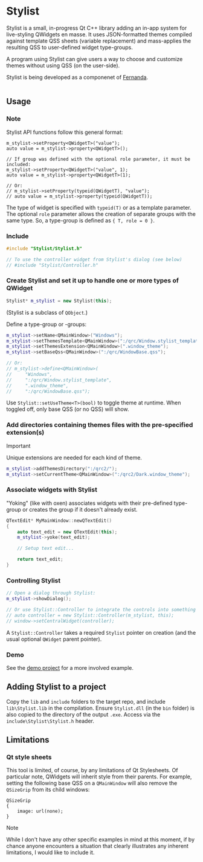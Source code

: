 # Stylist

Stylist is a small, in-progress Qt C++ library adding an in-app system for live-styling QWidgets en masse. It uses JSON-formatted themes compiled against template QSS sheets (variable replacement) and mass-applies the resulting QSS to user-defined widget type-groups.

A program using Stylist can give users a way to choose and customize themes without using QSS (on the user-side).

Stylist is being developed as a componenet of [Fernanda](https://github.com/fairybow/Fernanda).

<kbd>
    <img src="demo/early-demo.gif" alt=""/>
</kbd>

## Usage

### Note

Stylist API functions follow this general format:

```
m_stylist->setProperty<QWidgetT>("value");
auto value = m_stylist->property<QWidgetT>();

// If group was defined with the optional role parameter, it must be included:
m_stylist->setProperty<QWidgetT>("value", 1);
auto value = m_stylist->property<QWidgetT>(1);

// Or:
// m_stylist->setProperty(typeid(QWidgetT), "value");
// auto value = m_stylist->property(typeid(QWidgetT));
```

The type of widget is specified with `typeid(T)` or as a template parameter. The optional `role` parameter allows the creation of separate groups with the same type. So, a type-group is defined as `{ T, role = 0 }`.

### Include

```cpp
#include "Stylist/Stylist.h"

// To use the controller widget from Stylist's dialog (see below)
// #include "Stylist/Controller.h"
```

### Create Stylist and set it up to handle one or more types of QWidget

```cpp
Stylist* m_stylist = new Stylist(this);
```

(Stylist is a subclass of `QObject`.)

Define a type-group or -groups:

```cpp
m_stylist->setName<QMainWindow>("Windows");
m_stylist->setThemesTemplate<QMainWindow>(":/qrc/Window.stylist_template");
m_stylist->setThemesExtension<QMainWindow>(".window_theme");
m_stylist->setBaseQss<QMainWindow>(":/qrc/WindowBase.qss");

// Or:
// m_stylist->define<QMainWindow>(
//     "Windows",
//     ":/qrc/Window.stylist_template",
//     ".window_theme",
//     ":/qrc/WindowBase.qss");
```

Use `Stylist::setUseTheme<T>(bool)` to toggle theme at runtime. When toggled off, only base QSS (or no QSS) will show.

### Add directories containing themes files with the pre-specified extension(s)

> [!IMPORTANT] 
> Unique extensions are needed for each kind of theme.

```cpp
m_stylist->addThemesDirectory(":/qrc2/");
m_stylist->setCurrentTheme<QMainWindow>(":/qrc2/Dark.window_theme");
```

### Associate widgets with Stylist

"Yoking" (like with oxen) associates widgets with their pre-defined type-group or creates the group if it doesn't already exist.

```cpp
QTextEdit* MyMainWindow::newQTextEdit()
{
    auto text_edit = new QTextEdit(this);
    m_stylist->yoke(text_edit);

    // Setup text edit...

    return text_edit;
}
```

### Controlling Stylist

```cpp
// Open a dialog through Stylist:
m_stylist->showDialog();

// Or use Stylist::Controller to integrate the controls into something else:
// auto controller = new Stylist::Controller(m_stylist, this);
// window->setCentralWidget(controller);
```

A `Stylist::Controller` takes a required `Stylist` pointer on creation (and the usual optional `QWidget` parent pointer).

### Demo

See the [demo project](demo) for a more involved example.

## Adding Stylist to a project

Copy the `lib` and `include` folders to the target repo, and include `lib\Stylist.lib` in the compilation. Ensure `Stylist.dll` (in the `bin` folder) is also copied to the directory of the output `.exe`. Access via the `include\Stylist\Stylist.h` header.

## Limitations

### Qt style sheets

This tool is limited, of course, by any limitations of Qt Stylesheets. Of particular note, QWidgets will inherit style from their parents. For example, setting the following base QSS on a `QMainWindow` will also remove the `QSizeGrip` from its child windows:

```
QSizeGrip
{
    image: url(none);
}
```

> [!NOTE] 
> While I don't have any other specific examples in mind at this moment, if by chance anyone encounters a situation that clearly illustrates any inherent limitations, I would like to include it.
